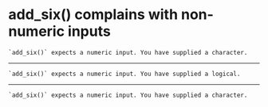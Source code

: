 # add_six() complains with non-numeric inputs

    `add_six()` expects a numeric input. You have supplied a character.

---

    `add_six()` expects a numeric input. You have supplied a logical.

---

    `add_six()` expects a numeric input. You have supplied a character.

